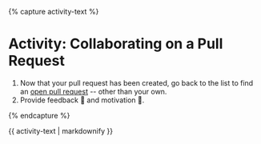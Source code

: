{% capture activity-text %}
# Activity: Collaborating on a Pull Request

1. Now that your pull request has been created, go back to the list to find an <a href="https://github.com/githubschool/open-enrollment-classes-introduction-to-github/pulls?q=is%3Aopen+is%3Apr" target="_blank">open pull request</a> -- other than your own.
1. Provide feedback :loudspeaker: and motivation :tada:.

{% endcapture %}

<div class="notice--warning">
  {{ activity-text | markdownify }}
</div>
